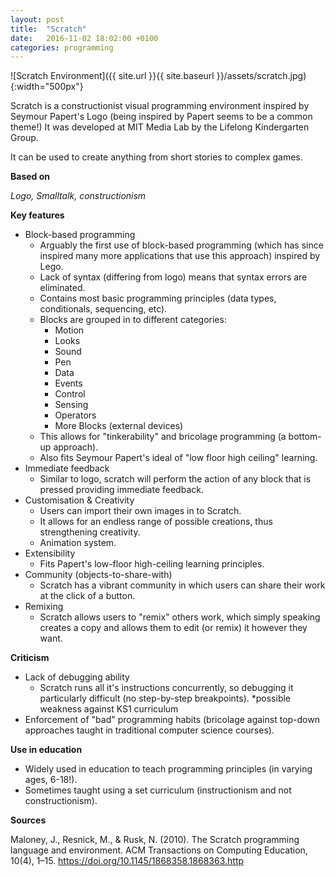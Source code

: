 ```yaml
---
layout: post
title:  "Scratch"
date:   2016-11-02 18:02:00 +0100
categories: programming
---
```


![Scratch Environment]({{ site.url }}{{ site.baseurl }}/assets/scratch.jpg){:width="500px"}

Scratch is a constructionist visual programming environment inspired by Seymour Papert's Logo (being inspired by Papert seems to be a common theme!) It was developed at MIT Media Lab by the Lifelong Kindergarten Group.

It can be used to create anything from short stories to complex games.

**Based on**

*Logo, Smalltalk, constructionism*

**Key features**

- Block-based programming
	- Arguably the first use of block-based programming (which has since inspired many more applications that use this approach) inspired by Lego.
	- Lack of syntax (differing from logo) means that syntax errors are eliminated.
	- Contains most basic programming principles (data types, conditionals, sequencing, etc).
	- Blocks are grouped in to different categories:
		- Motion
		- Looks
		- Sound
		- Pen
		- Data
		- Events
		- Control
		- Sensing
		- Operators
		- More Blocks (external devices)
	- This allows for "tinkerability" and bricolage programming (a bottom-up approach).
	- Also fits Seymour Papert's ideal of "low floor high ceiling" learning.
- Immediate feedback
	- Similar to logo, scratch will perform the action of any block that is pressed providing immediate feedback.
- Customisation & Creativity
	- Users can import their own images in to Scratch.
	- It allows for an endless range of possible creations, thus strengthening creativity.
	- Animation system.
- Extensibility
	- Fits Papert's low-floor high-ceiling learning principles.
- Community (objects-to-share-with)
	- Scratch has a vibrant community in which users can share their work at the click of a button.
- Remixing
	- Scratch allows users to "remix" others work, which simply speaking creates a copy and allows them to edit (or remix) it however they want.

**Criticism**

- Lack of debugging ability
	- Scratch runs all it's instructions concurrently, so debugging it particularly difficult (no step-by-step breakpoints). *possible weakness against KS1 curriculum
- Enforcement of "bad" programming habits (bricolage against top-down approaches taught in traditional computer science courses).

**Use in education**

- Widely used in education to teach programming principles (in varying ages, 6-18!).
- Sometimes taught using a set curriculum (instructionism and not constructionism).

**Sources**

Maloney, J., Resnick, M., & Rusk, N. (2010). The Scratch programming language and environment. ACM Transactions on Computing Education, 10(4), 1–15. https://doi.org/10.1145/1868358.1868363.http
